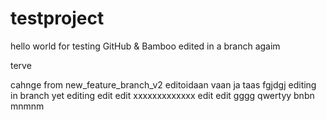 # testproject
hello world for testing GitHub & Bamboo
edited in a branch
agaim

terve

cahnge from new_feature_branch_v2
editoidaan vaan
ja taas
fgjdgj
editing in branch
yet editing
edit edit xxxxxxxxxxxxx
edit edit
gggg
qwertyy bnbn mnmnm

